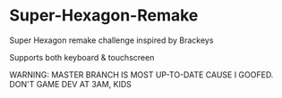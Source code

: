 # Super-Hexagon-Remake
Super Hexagon remake challenge inspired by Brackeys

Supports both keyboard & touchscreen

WARNING: MASTER BRANCH IS MOST UP-TO-DATE CAUSE I GOOFED. DON'T GAME DEV AT 3AM, KIDS
